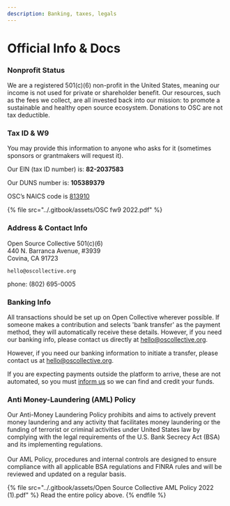 ```yaml
---
description: Banking, taxes, legals
---
```


# Official Info & Docs

### Nonprofit Status

We are a registered 501(c)(6) non-profit in the United States, meaning our income is not used for private or shareholder benefit. Our resources, such as the fees we collect, are all invested back into our mission: to promote a sustainable and healthy open source ecosystem. Donations to OSC are not tax deductible.

### Tax ID & W9

You may provide this information to anyone who asks for it (sometimes sponsors or grantmakers will request it).

Our EIN (tax ID number) is: **82-2037583**

Our DUNS number is: **105389379**

OSC’s NAICS code is [813910](https://www.naics.com/naics-code-description/?code=813910) &#x20;

{% file src="../.gitbook/assets/OSC fw9 2022.pdf" %}

### Address & Contact Info

Open Source Collective 501(c)(6)\
440 N. Barranca Avenue, #3939\
Covina, CA 91723

`hello@oscollective.org`

phone: ‪(802) 695-0005‬

### Banking Info

All transactions should be set up on Open Collective wherever possible. If someone makes a contribution and selects 'bank transfer' as the payment method, they will automatically receive these details. However, if you need our banking info, please contact us directly at  hello@oscollective.org.

However, if you need our banking information to initiate a transfer, please contact us at  hello@oscollective.org.

If you are expecting payments outside the platform to arrive, these are not automated, so you must [inform us](mailto:hello@oscollective.org) so we can find and credit your funds.

### Anti Money-Laundering (AML) Policy

Our Anti-Money Laundering Policy prohibits and aims to actively prevent money laundering and any activity that facilitates money laundering or the funding of terrorist or criminal activities under United States law by complying with the legal requirements of the U.S. Bank Secrecy Act (BSA) and its implementing regulations.\
\
Our AML Policy, procedures and internal controls are designed to ensure compliance with all applicable BSA regulations and FINRA rules and will be reviewed and updated on a regular basis.

{% file src="../.gitbook/assets/Open Source Collective AML Policy 2022 (1).pdf" %}
Read the entire policy above.
{% endfile %}

